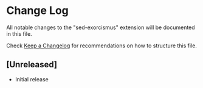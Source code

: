 # Change Log

All notable changes to the "sed-exorcismus" extension will be documented in this file.

Check [Keep a Changelog](http://keepachangelog.com/) for recommendations on how to structure this file.

## [Unreleased]

- Initial release